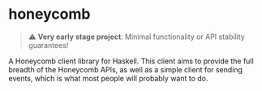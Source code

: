 # honeycomb

> :warning: **Very early stage project**: Minimal functionality or API stability guarantees!

A Honeycomb client library for Haskell. This client aims to provide the full breadth of the Honeycomb
APIs, as well as a simple client for sending events, which is what most people will probably want to do.